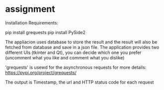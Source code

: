 # assignment

Installation Requirements:

pip install grequests
pip install PySide2


The appliacion uses database to store the result and the result will also be fetched from database and save in a json file.
The application provides two different UIs (tkinter and Qt), you can decide which one you prefer (uncomment what you like and comment what you dislike)

'grequests' is usewd for the asynchronous requests for more details: https://pypi.org/project/grequests/

The output is Timestamp, the url and HTTP status code for each request

